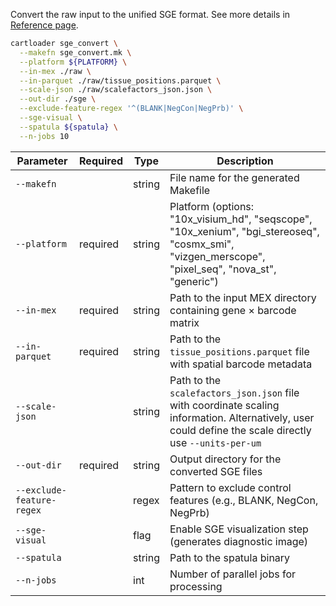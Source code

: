 Convert the raw input to the unified SGE format. See more details in [Reference page](../docs/reference/sge_convert.md).

```bash
cartloader sge_convert \
  --makefn sge_convert.mk \
  --platform ${PLATFORM} \
  --in-mex ./raw \
  --in-parquet ./raw/tissue_positions.parquet \
  --scale-json ./raw/scalefactors_json.json \
  --out-dir ./sge \
  --exclude-feature-regex '^(BLANK|NegCon|NegPrb)' \
  --sge-visual \
  --spatula ${spatula} \
  --n-jobs 10
```

| Parameter                 | Required | Type   | Description                                                                                                                                             |
|---------------------------|----------|--------|---------------------------------------------------------------------------------------------------------------------------------------------------------|
| `--makefn`                |          | string | File name for the generated Makefile                                                                                                                    |
| `--platform`              | required | string | Platform (options: "10x_visium_hd", "seqscope", "10x_xenium", "bgi_stereoseq", "cosmx_smi", "vizgen_merscope", "pixel_seq", "nova_st", "generic")|
| `--in-mex`                | required | string | Path to the input MEX directory containing gene × barcode matrix                                                                                        |
| `--in-parquet`            | required | string | Path to the `tissue_positions.parquet` file with spatial barcode metadata                                                                               |
| `--scale-json`            |          | string | Path to the `scalefactors_json.json` file with coordinate scaling information. Alternatively, user could define the scale directly use `--units-per-um` |
| `--out-dir`               | required | string | Output directory for the converted SGE files                                                                                                            |
| `--exclude-feature-regex` |          | regex  | Pattern to exclude control features (e.g., BLANK, NegCon, NegPrb)                                                                                       |
| `--sge-visual`            |          | flag   | Enable SGE visualization step (generates diagnostic image)                                                                                              |
| `--spatula`               |          | string | Path to the spatula binary                                                                                                                              |
| `--n-jobs`                |          | int    | Number of parallel jobs for processing                                                                                                                  |

